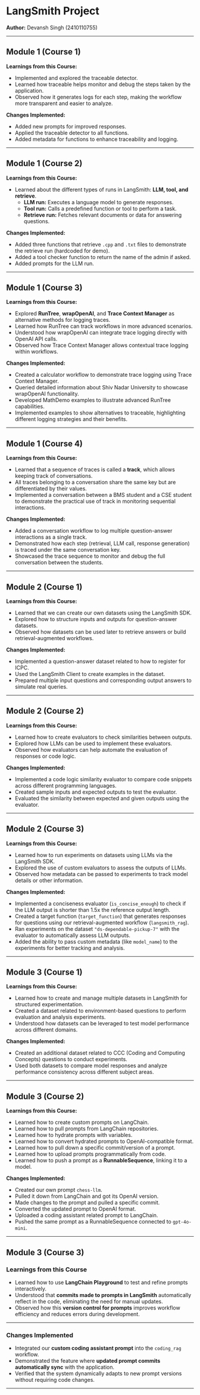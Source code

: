 # LangSmith Project
**Author:** Devansh Singh (2410110755)

---

## Module 1 (Course 1)
**Learnings from this Course:**  
- Implemented and explored the traceable detector.  
- Learned how traceable helps monitor and debug the steps taken by the application.  
- Observed how it generates logs for each step, making the workflow more transparent and easier to analyze.

**Changes Implemented:**  
- Added new prompts for improved responses.  
- Applied the traceable detector to all functions.  
- Added metadata for functions to enhance traceability and logging.

---

## Module 1 (Course 2)
**Learnings from this Course:**  
- Learned about the different types of runs in LangSmith: **LLM, tool, and retrieve**.  
  - **LLM run:** Executes a language model to generate responses.  
  - **Tool run:** Calls a predefined function or tool to perform a task.  
  - **Retrieve run:** Fetches relevant documents or data for answering questions.

**Changes Implemented:**  
- Added three functions that retrieve `.cpp` and `.txt` files to demonstrate the retrieve run (hardcoded for demo).  
- Added a tool checker function to return the name of the admin if asked.  
- Added prompts for the LLM run.

---

## Module 1 (Course 3)
**Learnings from this Course:**  
- Explored **RunTree**, **wrapOpenAI**, and **Trace Context Manager** as alternative methods for logging traces.  
- Learned how RunTree can track workflows in more advanced scenarios.  
- Understood how wrapOpenAI can integrate trace logging directly with OpenAI API calls.  
- Observed how Trace Context Manager allows contextual trace logging within workflows.

**Changes Implemented:**  
- Created a calculator workflow to demonstrate trace logging using Trace Context Manager.  
- Queried detailed information about Shiv Nadar University to showcase wrapOpenAI functionality.  
- Developed MathDemo examples to illustrate advanced RunTree capabilities.  
- Implemented examples to show alternatives to traceable, highlighting different logging strategies and their benefits.

---

## Module 1 (Course 4)
**Learnings from this Course:**  
- Learned that a sequence of traces is called a **track**, which allows keeping track of conversations.  
- All traces belonging to a conversation share the same key but are differentiated by their values.  
- Implemented a conversation between a BMS student and a CSE student to demonstrate the practical use of track in monitoring sequential interactions.

**Changes Implemented:**  
- Added a conversation workflow to log multiple question-answer interactions as a single track.  
- Demonstrated how each step (retrieval, LLM call, response generation) is traced under the same conversation key.  
- Showcased the trace sequence to monitor and debug the full conversation between the students.

---

## Module 2 (Course 1)
**Learnings from this Course:**  
- Learned that we can create our own datasets using the LangSmith SDK.  
- Explored how to structure inputs and outputs for question-answer datasets.  
- Observed how datasets can be used later to retrieve answers or build retrieval-augmented workflows.

**Changes Implemented:**  
- Implemented a question-answer dataset related to how to register for ICPC.  
- Used the LangSmith Client to create examples in the dataset.  
- Prepared multiple input questions and corresponding output answers to simulate real queries.

---

## Module 2 (Course 2)
**Learnings from this Course:**  
- Learned how to create evaluators to check similarities between outputs.  
- Explored how LLMs can be used to implement these evaluators.  
- Observed how evaluators can help automate the evaluation of responses or code logic.

**Changes Implemented:**  
- Implemented a code logic similarity evaluator to compare code snippets across different programming languages.  
- Created sample inputs and expected outputs to test the evaluator.  
- Evaluated the similarity between expected and given outputs using the evaluator.

---

## Module 2 (Course 3)
**Learnings from this Course:**  
- Learned how to run experiments on datasets using LLMs via the LangSmith SDK.  
- Explored the use of custom evaluators to assess the outputs of LLMs.  
- Observed how metadata can be passed to experiments to track model details or other information.

**Changes Implemented:**  
- Implemented a conciseness evaluator (`is_concise_enough`) to check if the LLM output is shorter than 1.5x the reference output length.  
- Created a target function (`target_function`) that generates responses for questions using our retrieval-augmented workflow (`langsmith_rag`).  
- Ran experiments on the dataset `"ds-dependable-pickup-7"` with the evaluator to automatically assess LLM outputs.  
- Added the ability to pass custom metadata (like `model_name`) to the experiments for better tracking and analysis.

---

## Module 3 (Course 1)
**Learnings from this Course:**  
- Learned how to create and manage multiple datasets in LangSmith for structured experimentation.  
- Created a dataset related to environment-based questions to perform evaluation and analysis experiments.  
- Understood how datasets can be leveraged to test model performance across different domains.

**Changes Implemented:**  
- Created an additional dataset related to CCC (Coding and Computing Concepts) questions to conduct experiments.  
- Used both datasets to compare model responses and analyze performance consistency across different subject areas.

---

## Module 3 (Course 2)
**Learnings from this Course:**  
- Learned how to create custom prompts on LangChain.  
- Learned how to pull prompts from LangChain repositories.  
- Learned how to hydrate prompts with variables.  
- Learned how to convert hydrated prompts to OpenAI-compatible format.  
- Learned how to pull down a specific commit/version of a prompt.  
- Learned how to upload prompts programmatically from code.  
- Learned how to push a prompt as a **RunnableSequence**, linking it to a model.

**Changes Implemented:**  
- Created our own prompt `chess-llm`.  
- Pulled it down from LangChain and got its OpenAI version.  
- Made changes to the prompt and pulled a specific commit.  
- Converted the updated prompt to OpenAI format.  
- Uploaded a coding assistant related prompt to LangChain.  
- Pushed the same prompt as a RunnableSequence connected to `gpt-4o-mini`.
---
## Module 3 (Course 3)

### Learnings from this Course
- Learned how to use **LangChain Playground** to test and refine prompts interactively.
- Understood that **commits made to prompts in LangSmith** automatically reflect in the code, eliminating the need for manual updates.
- Observed how this **version control for prompts** improves workflow efficiency and reduces errors during development.
---
### Changes Implemented
- Integrated our **custom coding assistant prompt** into the `coding_rag` workflow.
- Demonstrated the feature where **updated prompt commits automatically sync** with the application.
- Verified that the system dynamically adapts to new prompt versions without requiring code changes.
---
